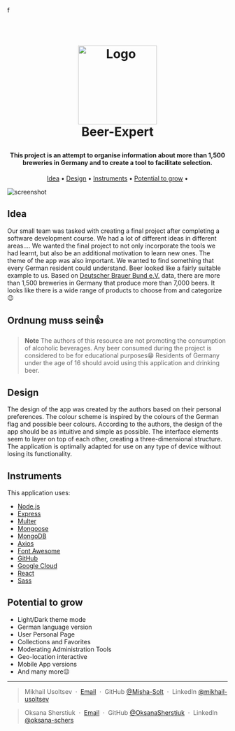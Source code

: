 f<h1 align="center">
  <br>
  <a href="https://beer-expert.de"><img src="https://beer-expert.de/apple-touch-icon.png" alt="Logo" width="180"></a>
  <br>
  Beer-Expert
  <br>
</h1>

<h4 align="center">This project is an attempt to organise information about more than 1,500 breweries in Germany and to create a tool to facilitate selection.</h4>

<p align="center">
  <a href="#idea">Idea</a> •
  <a href="#design">Design</a> •
  <a href="#instruments">Instruments</a> •
  <a href="#potential-to-grow">Potential to grow</a> •
</p>

![screenshot](https://beer-expert.de/uploads/Screenshot.png)

## Idea

Our small team was tasked with creating a final project after completing a software development course. We had a lot of different ideas in different areas.... We wanted the final project to not only incorporate the tools we had learnt, but also be an additional motivation to learn new ones.
The theme of the app was also important. We wanted to find something that every German resident could understand. Beer looked like a fairly suitable example to us.
Based on [Deutscher Brauer Bund e.V.](https://brauer-bund.de/) data, there are more than 1,500 breweries in Germany that produce more than 7,000 beers.  It looks like there is a wide range of products to choose from and categorize😉
## Ordnung muss sein👍

> **Note**
> The authors of this resource are not promoting the consumption of alcoholic beverages. Any beer consumed during the project is considered to be for educational purposes😁  Residents of Germany under the age of 16 should avoid using this application and drinking beer.

## Design

The design of the app was created by the authors based on their personal preferences. The colour scheme is inspired by the colours of the German flag and possible beer colours. According to the authors, the design of the app should be as intuitive and simple as possible. The interface elements seem to layer on top of each other, creating a three-dimensional structure. The application is optimally adapted for use on any type of device without losing its functionality.  

## Instruments

This application uses:

- [Node.js](https://nodejs.org/)
- [Express](https://expressjs.com/)
- [Multer](https://github.com/expressjs/multer)
- [Mongoose](https://mongoosejs.com/)
- [MongoDB](https://www.mongodb.com/)
- [Axios](https://axios-http.com/)
- [Font Awesome](https://fontawesome.com/)
- [GitHub](https://github.com/)
- [Google Cloud](https://cloud.google.com/)
- [React](https://react.dev/)
- [Sass](https://sass-lang.com/)

## Potential to grow

* Light/Dark theme mode
* German language version
* User Personal Page
* Collections and Favorites
* Moderating Administration Tools
* Geo-location interactive
* Mobile App versions
* And many more😉

---

> Mikhail Usoltsev &nbsp;&middot;&nbsp;
> [Email](mailto:mikhail.us@gmail.com) &nbsp;&middot;&nbsp;
> GitHub [@Misha-Solt](https://github.com/Misha-Solt) &nbsp;&middot;&nbsp;
> LinkedIn [@mikhail-usoltsev](https://www.linkedin.com/in/mikhail-usoltsev/)

> Oksana Sherstiuk &nbsp;&middot;&nbsp;
> [Email](mailto:oksana.schers@gmail.com) &nbsp;&middot;&nbsp;
> GitHub [@OksanaSherstiuk](https://github.com/OksanaSherstiuk) &nbsp;&middot;&nbsp;
> LinkedIn [@oksana-schers](https://www.linkedin.com/in/mikhail-usoltsev/)
